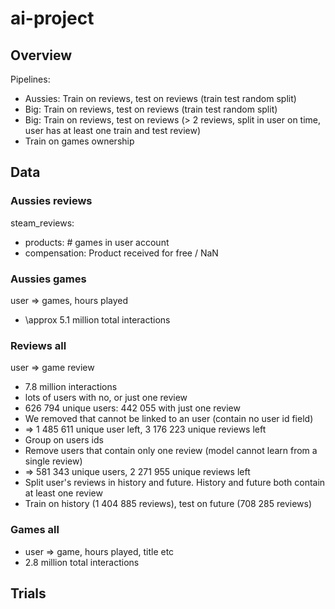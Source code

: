 # ai-project

## Overview
Pipelines:
- Aussies: Train on reviews, test on reviews (train test random split)
- Big: Train on reviews, test on reviews (train test random split)
- Big: Train on reviews, test on reviews (> 2 reviews, split in user on time, user has at least one train and test review)
- Train on games ownership


## Data
### Aussies reviews
steam_reviews:
- products: # games in user account
- compensation: Product received for free / NaN

### Aussies games
user => games, hours played
- \approx 5.1 million total interactions

### Reviews all
user => game review
- 7.8 million interactions
- lots of users with no, or just one review
- 626 794 unique users: 442 055 with just one review
- We removed that cannot be linked to an user (contain no user id field)
- => 1 485 611 unique user left, 3 176 223 unique reviews left
- Group on users ids
- Remove users that contain only one review (model cannot learn from a single review)
- => 581 343 unique users, 2 271 955 unique reviews left
- Split user's reviews in history and future. History and future both contain at least one review
- Train on history (1 404 885 reviews), test on future (708 285 reviews)

### Games all
- user => game, hours played, title etc
- 2.8 million total interactions


## Trials
### 